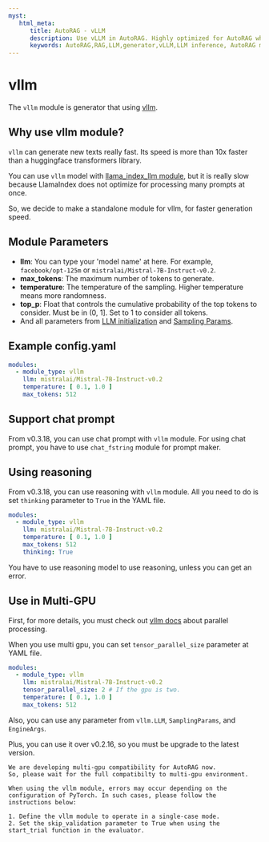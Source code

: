 ```yaml
---
myst:
   html_meta:
      title: AutoRAG - vLLM
      description: Use vLLM in AutoRAG. Highly optimized for AutoRAG when you use local model on GPU.
      keywords: AutoRAG,RAG,LLM,generator,vLLM,LLM inference, AutoRAG multi gpu
---
```

# vllm

The `vllm` module is generator that using [vllm](https://blog.vllm.ai/2023/06/20/vllm.html).

## Why use vllm module?

`vllm` can generate new texts really fast. Its speed is more than 10x faster than a huggingface transformers library.

You can use `vllm` model with [llama_index_llm module](./llama_index_llm.md), but it is really slow because LlamaIndex
does not optimize for processing many prompts at once.

So, we decide to make a standalone module for vllm, for faster generation speed.

## **Module Parameters**

- **llm**: You can type your 'model name' at here. For example, `facebook/opt-125m`
  or `mistralai/Mistral-7B-Instruct-v0.2`.
- **max_tokens**: The maximum number of tokens to generate.
- **temperature**: The temperature of the sampling. Higher temperature means more randomness.
- **top_p**: Float that controls the cumulative probability of the top tokens to consider. Must be in (0, 1]. Set to 1
  to consider all tokens.
- And all parameters
  from [LLM initialization](https://github.com/vllm-project/vllm/blob/main/vllm/entrypoints/llm.py#L14)
  and [Sampling Params](https://github.com/vllm-project/vllm/blob/main/vllm/sampling_params.py#L25).

## **Example config.yaml**

```yaml
modules:
  - module_type: vllm
    llm: mistralai/Mistral-7B-Instruct-v0.2
    temperature: [ 0.1, 1.0 ]
    max_tokens: 512
```

## Support chat prompt

From v0.3.18, you can use chat prompt with `vllm` module.
For using chat prompt, you have to use `chat_fstring` module for prompt maker.

## Using reasoning

From v0.3.18, you can use reasoning with `vllm` module.
All you need to do is set `thinking` parameter to `True` in the YAML file.

```yaml
modules:
  - module_type: vllm
    llm: mistralai/Mistral-7B-Instruct-v0.2
    temperature: [ 0.1, 1.0 ]
    max_tokens: 512
    thinking: True
```

You have to use reasoning model to use reasoning, unless you can get an error.

## Use in Multi-GPU

First, for more details,
you must check out [vllm docs](https://docs.vllm.ai/en/latest/serving/distributed_serving.html) about parallel processing.

When you use multi gpu, you can set `tensor_parallel_size` parameter at YAML file.

```yaml
modules:
  - module_type: vllm
    llm: mistralai/Mistral-7B-Instruct-v0.2
    tensor_parallel_size: 2 # If the gpu is two.
    temperature: [ 0.1, 1.0 ]
    max_tokens: 512
```

Also, you can use any parameter from `vllm.LLM`, `SamplingParams`, and `EngineArgs`.

Plus, you can use it over v0.2.16, so you must be upgrade to the latest version.

```{warning}
We are developing multi-gpu compatibility for AutoRAG now.
So, please wait for the full compatibilty to multi-gpu environment.
```
```{warning}
When using the vllm module, errors may occur depending on the configuration of PyTorch. In such cases, please follow the instructions below:

1. Define the vllm module to operate in a single-case mode.
2. Set the skip_validation parameter to True when using the start_trial function in the evaluator.
```
